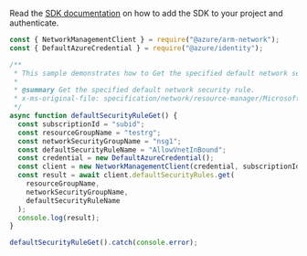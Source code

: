 Read the [SDK documentation](https://github.com/Azure/azure-sdk-for-js/blob/%40azure%2Farm-network_28.0.0/sdk/network/arm-network/README.md) on how to add the SDK to your project and authenticate.

```javascript
const { NetworkManagementClient } = require("@azure/arm-network");
const { DefaultAzureCredential } = require("@azure/identity");

/**
 * This sample demonstrates how to Get the specified default network security rule.
 *
 * @summary Get the specified default network security rule.
 * x-ms-original-file: specification/network/resource-manager/Microsoft.Network/stable/2021-08-01/examples/DefaultSecurityRuleGet.json
 */
async function defaultSecurityRuleGet() {
  const subscriptionId = "subid";
  const resourceGroupName = "testrg";
  const networkSecurityGroupName = "nsg1";
  const defaultSecurityRuleName = "AllowVnetInBound";
  const credential = new DefaultAzureCredential();
  const client = new NetworkManagementClient(credential, subscriptionId);
  const result = await client.defaultSecurityRules.get(
    resourceGroupName,
    networkSecurityGroupName,
    defaultSecurityRuleName
  );
  console.log(result);
}

defaultSecurityRuleGet().catch(console.error);
```
